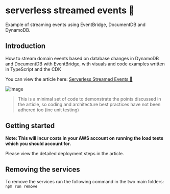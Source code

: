 # serverless streamed events 🚀

Example of streaming events using EventBridge, DocumentDB and DynamoDB.

## Introduction

How to stream domain events based on database changes in DynamoDB and DocumentDB with EventBridge, with visuals and code examples written in TypeScript and the CDK

You can view the article here: [Serverless Streamed Events 🚀](https://leejamesgilmore.medium.com/serverless-streamed-events-ada6ed9a9ecf)

![image](./docs/images/header.png)

> This is a minimal set of code to demonstrate the points discussed in the article, so coding and architecture best practices have not been adhered too (inc unit testing)

## Getting started

**Note: This will incur costs in your AWS account on running the load tests which you should account for.**

Please view the detailed deployment steps in the article.

## Removing the services

To remove the services run the following command in the two main folders: `npm run remove`
